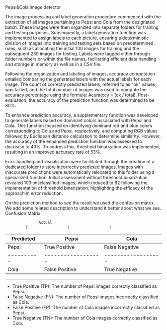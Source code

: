 Pepsi&Cola image detector

The image processing and label generation procedure commenced with the extraction of all images pertaining to Pepsi and Cola from the designated batch. These images were then organized into separate folders for training and testing purposes. Subsequently, a label generation function was implemented to assign labels to each picture, ensuring a deterministic division of images into training and testing sets based on predetermined rules, such as allocating the initial 100 images for training and the subsequent 230 images for testing. Labels were tagged either through folder numbers or within the file names, facilitating efficient data handling and storage in memory as well as in a CSV file.

Following the organization and labeling of images, accuracy computation entailed comparing the generated labels with the actual labels for each image. The count of correctly predicted labels, referred to as "ok" values, was tallied, and the total number of images was used to compute the accuracy percentage using the formula: Acuratccy = (ok / total). Post-evaluation, the accuracy of the prediction function was determined to be 80%.

To enhance prediction accuracy, a supplementary function was developed to generate labels based on dominant colors associated with Pepsi and Cola. This function focused on identifying dominant red and blue colors corresponding to Cola and Pepsi, respectively, and computing RGB values followed by Euclidean distance calculation to determine similarity. However, the accuracy of the enhanced prediction function was assessed to decrease to 43%. To address this, threshold binarization was implemented, resulting in an improved accuracy rate of 53%.

Error handling and visualization were facilitated through the creation of a dedicated folder to store incorrectly predicted images. Images with inaccurate predictions were automatically relocated to this folder using a specialized function. Initial assessment without threshold binarization revealed 103 misclassified images, which reduced to 82 following the implementation of threshold binarization, highlighting the efficacy of the approach in error reduction.

On the prediction method to see the result we used the confusion matrix. We add some related description to understand it better about what we see.
Confusion Matrix:

                   Actual
             |------------------|------------------|
  Predicted  |      Pepsi       |      Cola        |
  |----------|------------------|------------------|
  |   Pepsi  |   True Positive  |  False Negative  |
  |----------|------------------|------------------|
  |   Cola   |  False Positive  |   True Negative  |
  --------------------------------------------------

* True Positive (TP): The number of Pepsi images correctly classified as Pepsi.
* False Negative (FN): The number of Pepsi images incorrectly classified as Cola.
* False Positive (FP): The number of Cola images incorrectly classified as Pepsi.
* True Negative (TN): The number of Cola images correctly classified as Cola.

